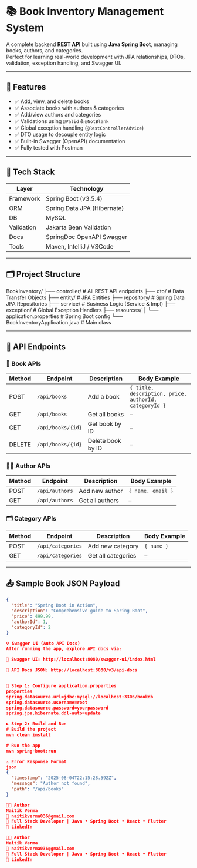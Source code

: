 # 📚 Book Inventory Management System

A complete backend **REST API** built using **Java Spring Boot**, managing books, authors, and categories.  
Perfect for learning real-world development with JPA relationships, DTOs, validation, exception handling, and Swagger UI.

---

## 🚀 Features

- ✅ Add, view, and delete books
- ✅ Associate books with authors & categories
- ✅ Add/view authors and categories
- ✅ Validations using `@Valid` & `@NotBlank`
- ✅ Global exception handling (`@RestControllerAdvice`)
- ✅ DTO usage to decouple entity logic
- ✅ Built-in Swagger (OpenAPI) documentation
- ✅ Fully tested with Postman

---

## 🧰 Tech Stack

| Layer         | Technology                      |
|--------------|----------------------------------|
| Framework    | Spring Boot (v3.5.4)             |
| ORM          | Spring Data JPA (Hibernate)      |
| DB           | MySQL                            |
| Validation   | Jakarta Bean Validation          |
| Docs         | SpringDoc OpenAPI Swagger        |
| Tools        | Maven, IntelliJ / VSCode         |

---

## 🗂️ Project Structure

BookInventory/
├── controller/             # All REST API endpoints
├── dto/                    # Data Transfer Objects
├── entity/                 # JPA Entities
├── repository/             # Spring Data JPA Repositories
├── service/                # Business Logic (Service & Impl)
├── exception/              # Global Exception Handlers
├── resources/
│   └── application.properties  # Spring Boot config
└── BookInventoryApplication.java  # Main class



---

## 📑 API Endpoints

### 📘 Book APIs

| Method | Endpoint         | Description          | Body Example |
|--------|------------------|----------------------|--------------|
| POST   | `/api/books`     | Add a book           | `{ title, description, price, authorId, categoryId }` |
| GET    | `/api/books`     | Get all books        | – |
| GET    | `/api/books/{id}`| Get book by ID       | – |
| DELETE | `/api/books/{id}`| Delete book by ID    | – |

### 👨‍💼 Author APIs

| Method | Endpoint           | Description         | Body Example |
|--------|--------------------|---------------------|--------------|
| POST   | `/api/authors`     | Add new author      | `{ name, email }` |
| GET    | `/api/authors`     | Get all authors     | – |

### 🗂️ Category APIs

| Method | Endpoint            | Description         | Body Example |
|--------|---------------------|---------------------|--------------|
| POST   | `/api/categories`   | Add new category    | `{ name }` |
| GET    | `/api/categories`   | Get all categories  | – |

---

## 📤 Sample Book JSON Payload

```json
{
  "title": "Spring Boot in Action",
  "description": "Comprehensive guide to Spring Boot",
  "price": 499.99,
  "authorId": 1,
  "categoryId": 2
}

💡 Swagger UI (Auto API Docs)
After running the app, explore API docs via:

🧾 Swagger UI: http://localhost:8080/swagger-ui/index.html

📄 API Docs JSON: http://localhost:8080/v3/api-docs


📁 Step 1: Configure application.properties
properties
spring.datasource.url=jdbc:mysql://localhost:3306/bookdb
spring.datasource.username=root
spring.datasource.password=yourpassword
spring.jpa.hibernate.ddl-auto=update

▶️ Step 2: Build and Run
# Build the project
mvn clean install

# Run the app
mvn spring-boot:run

⚠️ Error Response Format
json
{
  "timestamp": "2025-08-04T22:15:28.592Z",
  "message": "Author not found",
  "path": "/api/books"
}

👨‍💻 Author
Naitik Verma
📧 naitikverma036@gmail.com
💼 Full Stack Developer | Java • Spring Boot • React • Flutter
🔗 LinkedIn

👨‍💻 Author
Naitik Verma
📧 naitikverma036@gmail.com
💼 Full Stack Developer | Java • Spring Boot • React • Flutter
🔗 LinkedIn
